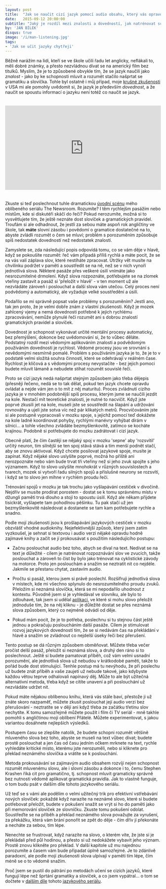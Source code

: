 ```yaml
---
layout: post
title:  "Jak se naučit cizí jazyk pomocí audio obsahu, který vás opravdu zajímá"
date:   2015-09-12 20:00:00
subtitle: "Jaký je rozdíl mezi znalosti a dovedností, jak natrénovat schopnost rozumět plynulé řeči a jak se učit slovíčka z příběhů."
by: 'JAN BÍLEK'
disqus: true
image: '/i/man-listening.jpg'
tags:
- 'Jak se učit jazyky chytřeji'
---
```

Běžně narážím na lidi, kteří se ve škole učili řadu let anglicky, neflákali to, měli dobré známky, a přesto nezvládnou dívat se na americký film bez titulků. Myslím, že je to způsobené obvykle tím, že se jazyk naučili jako <i>znalost</i> - jako by ke schopnosti mluvit a rozumět stačilo našprtat se gramatiku a slovíčka. Tohle byl ostatně i můj případ, moje <a href="../jak-jsem-se-naucil-rozumet-cizi-reci-bez-prekladani-v-hlave/">krušné zkušenosti</a> v USA mi ale pomohly uvědomit si, že jazyk je především <i>dovednost</i>, a že naučit se spoustu informací o jazyku není totéž co naučit se jazyk.

<!-- responsive video embed via http://embedresponsively.com -->
<style>
.embed-container {
    position: relative;
    padding-bottom: 54.2%;
    height: 0;
    overflow: hidden;
    max-width: 720px;
    margin: 35px 0;
}
.embed-container iframe, .embed-container object, .embed-container embed {
    position: absolute;
    top: 0; left: 0;
    width: 100%;
    height: 100%;
}
</style>
<div class='embed-container'>
    <iframe src='https://player.vimeo.com/video/44645929?title=0&byline=0&portrait=0' frameborder='0' webkitAllowFullScreen mozallowfullscreen allowFullScreen></iframe>
</div>

Zkuste si teď poslechnout tuhle dramatickou <a href="https://vimeo.com/44645929">úvodní scénu</a> mého oblíbeného seriálu The Newsroom. Rozumíte? I těm rychlejšm pasážím nebo místům, kde si diskutéři skáčí do řeči? Pokud nerozumíte, možná si to vysvětlujete tím, že ještě neznáte dost slovíček a gramatických pravidel. Troufám si ale odhadnout, že jestli za sebou máte aspoň rok angličtiny ve škole, tak <strong>máte</strong> slovní zásobu i povědomí o gramatice dostatečné na to, abyste zvládli rozumět o čem se mluví; problém s porozuměním způsobuje spíš nedostatek dovedností než nedostatek znalostí.

Zamyslete se, zda následující popis odpovídá tomu, co se vám děje v hlavě, když se pokoušíte rozumět: řeč vám připadá příliš rychlá a máte pocit, že se na vás valí záplava slov, které nestíháte zpracovat. Útržky vět musíte na chvilinku podržet v paměti a soustředit se na ně, než se v nich vynoří jednotlivá slova. Některé pasáže přes veškeré úsilí vnímáte jako nesrozumitelné drmolení. Když slova rozpoznáte, potřebujete se na zlomek vteřiny zastavit a pasáž si 'přeložit v hlavě' - v ten moment už ale nezvládáte zároveň i poslouchat a další slova vám utečou. Celý proces není podvědomý a automatický, ale vyžaduje velké soustředění a úsilí.

Podařilo se mi správně popsat vaše problémy s porozuměním? Jestli ano, tak jen proto, že je velmi dobře znám z vlastní zkušenosti. Když je mozek zahlcený vjemy a nemá dovednosti potřebné k jejich rychlému zpracovávání, nemůže plynulé řeči rozumět ani s dobrou znalostí gramatických pravidel a slovíček.

Dovednost je schopnost vykonávat určité mentální procesy automaticky, bez přemýšlení, dokonce bez uvědomování si, že to vůbec děláte. Podstatný rozdíl mezi vědomým aplikováním znalosti a podvědomým používáním dovednosti je rychlost. Vědomé procesy jsou ve srovnání s nevědomými nesmírně pomalé. Problém s používáním jazyka je to, že je to v podstatě velmi složitá souhra činností, které se odehrávají v reálném čase. Rychlost je klíčová a s vědomými procesy nevystačíte - bez jejich pomoci budete mluvit lámaně a nebudete stíhat rozumět souvislé řeči.

Proto se cizí jazyk nedá našprtat stejným způsobem jako třeba dějepis (přesněji řečeno, nedá se to tak dělat, pokud ten jazyk chcete opravdu ovládat a nejde vám jen o to mít z něj maturitu). Proces zvládnutí cizího jazyka je v mnohém podobnější spíš procesu, kterým jsme se naučili jezdit na kole. Nestačí mít teoretické znalosti, je nutné to nacvičit. Když jste poprvé zkusili jet na kole, museli jste se soustředit na šlapání a udržování rovnováhy a ujeli jste sotva víc než pár klikatých metrů. Procvičováním jste si ale postupně vypracovali v mozku spoje, s jejichž pomocí teď dokážete na kole ladně koordinovat pohyby, rychlými manévry vyhýbat dírám v silnici... a tohle všechno zvládáte bezmyšlenkovitě, zatímco se kocháte krajinou. Podobně si potřebujete do mozku zadrátovat i cizí jazyk. 

Obecně platí, že čím častěji se nějaký spoj v mozku 'sepne' aby 'rozsvítil' určitý neuron, tím silnější se ten spoj stává stává a tím menší podnět stačí, aby se znovu aktivoval. Když chcete posilovat jazykové spoje, musíte je zapínat. Když nějaké slovo uslyšíte poprvé, možná ho příště ani nerozpoznáte nebo vám bude trvat tři vteřiny než si jeho zvuk spojíte s jeho významem. Když to slovo uslyšíte mnohokrát v různých souvislostech a tvarech, mozek si vytvoří řadu silných spojů a příslušné neurony se rozsvítí, i když se to slovo jen mihne v rychlém proudu řeči.

Trénování spojů v mozku je tak trochu jako vyšlapávání cestiček v divočině. Nejdřív se musíte prodírat porostem - dostat se k tomu správnému místu v džungli paměti trvá dlouho a stojí to spoustu úsilí. Když ale někam přijdete tisíckrát, vyšlapete tam pohodlnou pěšinku. Tu pak stačí už jen bezmyšlenkovitě následovat a dostanete se tam kam potřebujete rychle a snadno.

Podle mojí zkušenosti jsou k prošlapávání jazykových cestiček v mozku obzvlášť vhodné audioknihy. Nejefektivnější způsob, který jsem zatím vyzkoušel, je sehnat si textovou i audio verzi nějaké opravdu hodně zajímavé knihy a začít se jí prokousávat s použitím následujícího postupu:

- Začnu poslouchat audio bez toho, abych se díval na text. Nedívat se na text je důležité - cílem je natrénovat rozpoznávání slov ve zvucích, takže poslouchat a zároveň to číst by bylo jako trénovat na cyklistické závody na motorce. Proto jen poslouchám a snažím se neztratit nit co nejdéle. Jakmile se přestanu chytat, zastavím audio.

- Pročtu si pasáž, kterou jsem si právě poslechl. Rozšifruji jednotlivá slova v místech, kde mi všechno splynulo do nesrozumitelného proudu zvuků. Přeložím si neznámá slovíčka, která se mi nepodařilo uhodnout z kontextu. Původně jsem si je vyhledával ve slovníku, ale bylo to zdlouhavé, tak jsem si udělal <a href="https://understand.simplyeasy.cz/cesky.html">aplikaci</a>, ve které si mohu slovo přeložit jednoduše tím, že na něj kliknu - je důležité dostat se přes neznámá slova způsobem, který co nejméně odvádí od děje.

- Pokud mám pocit, že je to potřeba, poslechnu si tu stejnou část ještě jednou a pokračuju posloucháním další pasáže. Cílem je stimulovat rozvoj jazykových dovedností tím, že se si nedávám čas na překládání v hlavě a snažím se zvládnout co nejdelší úseky řeči bez přerušení.

Tento postup se dá různým způsobem obměňovat. Můžete třeba večer pročíst delší pasáž, přeložit si neznámá slova, a druhý den ráno si to poslechnout. Ještě si budete pamatovat příběh, což vám velmi usnadní porozumění, ale jednotlivá slova už nebudou v krátkodobé paměti, takže to pořád bude dost stimulující. Tenhle postup má tu nevýhodu, že při poslechu už budete znát příběh a vaše zaujetí už nebude takové, jako kdybyste každou větou teprve odhalovali napínavý děj. Může to ale být užitečná alternativní metoda, třeba když se cítíte unavení a při poslouchání už nezvládáte udržet nit.

Pokud máte nějakou oblíbenou knihu, která vás stále baví, přestože ji už znáte skoro nazpaměť, můžete zkusit poslouchat její audio verzi bez přerušování - neztratíte se v ději ani když třeba ze začátku třetinu slov nechytíte. K tomu samozřejmě můžete použít i film či TV seriál - mně takhle pomohli s angličtinou moji oblíbení Přátelé. Můžete experimentovat, s jakou variantou dosáhnete nejlepších výsledků.

Postupem času se zlepšíte natolik, že budete schopni rozumět většině mluveného slova bez toho, abyste se museli na text vůbec dívat; budete prostě poslouchat a jen čas od času jedním očkem mrknete na text, rychle vyhledáte kritické místo, kterému jste nerozuměli, nebo si kliknete pro překlad neznámého slovíčka a vrátíte se k poslouchání.

Metoda prokousávání se zajímavým audio obsahem rozvíjí nejen schopnost rozumět mluvenému slovu, ale i slovní zásobu a dokonce i to, čemu Stephen Krashen říká cit pro gramatično, tj. schopnost mluvit gramaticky správně bez nutnosti vědomě aplikovat gramatická pravidla. Jak to vlastně funguje, o tom budu psát v dalším díle tohoto jazykového seriálu.

Už teď se s vámi ale podělím o velmi užitečný trik pro efektivní vstřebávání nových slovíček: pokaždé když narazíte na neznámé slovo, které si budete potřebovat přeložit, budete v pokušení snažit se vrýt si ho do paměti jako při memorování slovíček ze slovníčku. Zkuste tomu pokušení odolat. Soustřeďte se na příběh a překlad neznámého slova považujte za vyrušení, za překážku, která vám brání ponořit se zpět do děje - čím dřív jí překonáte a necháte za sebou, tím lépe.

Nenechte se frustrovat, když narazíte na slovo, o kterém víte, že jste si je překládali před půl hodinou, a přesto si už nedokážete vybavit jeho význam. Prostě znovu klikněte pro překlad. V další kapitole už mu najednou porozumíte a časem vám bude připadat úplně samozřejmé. Je to zdánlivě paradoxní, ale podle mojí zkušenosti slova ulpívají v paměti tím lépe, čím méně se o to vědomě snažím.

<div class="teaser">
Proč jsem se pustil do pátrání po metodách učení se cizích jazyků, které fungují lépe než šprtání gramatiky a slovíček, a co jsem vypátral... o tom se dočtete v <a href="../jak-se-ucit-jazyky-efektivneji">dalším díle</a> tohoto <a href="../serialy/jak-se-ucit-jazyky-chytreji">jazykového seriálu</a>.
</div>
